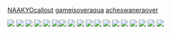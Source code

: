 
[NAAKYOcallout](https://rentry.co/NAAKYOcallout) [gameisoveraqua](https://rentry.co/gameisoveraqua) [acheswaneraover](https://rentry.co/acheswaneraover)

![](https://supplies.ju.mp/assets/images/gallery01/4818a6e8_original.jpg?v=6a50b904) ![](https://watermelon.crd.co/assets/images/gallery07/2d99cd5f.jpg?v=2a41aca3) ![](https://64.media.tumblr.com/17e7f51e27c14f4360739a4113306e51/473928ea48888009-16/s100x200/4a5cf44a6826e8a31ad60bdfcd9598dac73eddeb.jpg)
![](https://64.media.tumblr.com/f5fa6014ce5782a515fa7bf67ed896ed/7db2bebf0a31eed2-81/s100x200/4d3e5d2e322359a405b4dd515d6f0d52f7250ee1.pnj) ![](https://64.media.tumblr.com/05709a5f0eb47da30aee563c462a7338/21317507f7352712-4b/s100x200/7324b9651fc5c546142d791c39ff5201c274891b.webp)
![](https://64.media.tumblr.com/5077364f3c616cfcac0863a3b6f4d2fe/f1413ef45abf2485-af/s100x200/52084bee53534b2bb7b081a750e51a004bd493aa.gifv)![](https://64.media.tumblr.com/b19f583d61d0f1e70f8da2a376825f95/0d9c08ed8003adc6-21/s100x200/da174e5c9473e9703b26ae1ecfd8f8729b2b7cc8.webp) ![](https://64.media.tumblr.com/b3c387650d8c66e62d87eaaadc502073/21317507f7352712-90/s100x200/0e66996acce2e367ddb860482501bddb56e7f263.webp)
![](https://64.media.tumblr.com/45136d54b5ece02bd81c2836f580eead/bf20e6d390cc0ec8-fe/s100x200/917b840835956b037a95eb3f50b7c99603243014.gifv) ![](https://64.media.tumblr.com/a9cc6ac03135c48ac15b78e3000b29f8/bf20e6d390cc0ec8-a6/s100x200/e025df98ae8b849f67d1be3a137febdb0f80d5a8.gifv) ![](https://64.media.tumblr.com/fc45f5be135088f3ec8b17b5b768695d/tumblr_pbjej1Jc7H1xz2nuuo3_100.pnj) ![](https://64.media.tumblr.com/a10855fa3689ce8732b5cda5d0c41290/4d5c6f64fbf3cb0b-8a/s100x200/6a5e9d98e159cea2eb7805b64e6b30c727ad0eab.pnj) ![](https://windowsme.neocities.org/images/stamps/stamps2/a35d50c8.gif) ![](https://windowsme.neocities.org/images/stamps/stamps4/tumblr_phusl1y0JK1xk82cxo1_100.gif) ![](https://laboratory.neocities.org/stamps/yellow/10.gif) ![](https://graphic.neocities.org/madoka_stamp_by_uiopuiop-d7c745b.gif) ![](https://maryannesbones.neocities.org/stamps/snails.gif) ![](https://snowy.neocities.org/s/totoro_stamp_3_by_toonfreak.png)
